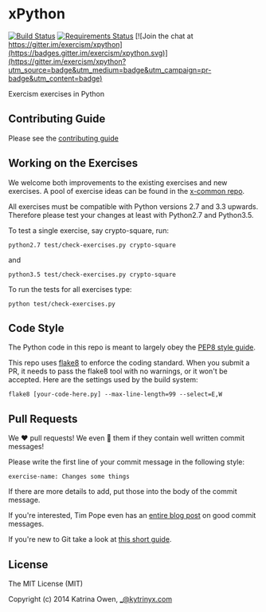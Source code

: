 # xPython

[![Build Status](https://travis-ci.org/exercism/xpython.png?branch=master)](https://travis-ci.org/exercism/xpython) [![Requirements Status](https://requires.io/github/exercism/xpython/requirements.svg?branch=master)](https://requires.io/github/exercism/xpython/requirements/?branch=master)
[![Join the chat at https://gitter.im/exercism/xpython](https://badges.gitter.im/exercism/xpython.svg)](https://gitter.im/exercism/xpython?utm_source=badge&utm_medium=badge&utm_campaign=pr-badge&utm_content=badge)

Exercism exercises in Python

## Contributing Guide

Please see the [contributing guide](https://github.com/exercism/x-common/blob/master/CONTRIBUTING.md)

## Working on the Exercises

We welcome both improvements to the existing exercises and new exercises.
A pool of exercise ideas can be found in the [x-common repo](https://github.com/exercism/x-common).

All exercises must be compatible with Python versions 2.7 and 3.3 upwards.
Therefore please test your changes at least with Python2.7 and Python3.5.

To test a single exercise, say crypto-square, run:
```
python2.7 test/check-exercises.py crypto-square
```
and
```
python3.5 test/check-exercises.py crypto-square
```

To run the tests for all exercises type:
```
python test/check-exercises.py
```

## Code Style

The Python code in this repo is meant to largely obey the [PEP8 style guide](https://www.python.org/dev/peps/pep-0008/).

This repo uses [flake8](http://flake8.readthedocs.org/en/latest/) to enforce the coding standard. When you submit a PR, it needs to pass the flake8 tool with no warnings, or it won't be accepted. Here are the settings used by the build system:

```
flake8 [your-code-here.py] --max-line-length=99 --select=E,W
```

## Pull Requests

We :heart: pull requests! 
We even :sparkling_heart: them if they contain well written commit messages!

Please write the first line of your commit message in the following style:

```exercise-name: Changes some things``` 

If there are more details to add, put those into the body of the commit message.

If you're interested, Tim Pope even has an [entire blog post](http://tbaggery.com/2008/04/19/a-note-about-git-commit-messages.html) on good commit messages.

If you're new to Git take a look at [this short guide](https://github.com/exercism/x-common/blob/master/CONTRIBUTING.md#git-basics).

## License

The MIT License (MIT)

Copyright (c) 2014 Katrina Owen, _@kytrinyx.com
